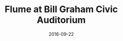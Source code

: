 ---
date: '2016-09-22'
artist: Flume
festival: ''
venue: Bill Graham Civic Auditorium
city: San Francisco
state: CA
country: USA
price: $60.00
solo: 'Yes'
title: Flume at Bill Graham Civic Auditorium
slug: 2016-09-22-flume
cover: ''
genre: ''
category: show
tags:
  - solo show
created: 02/15/2019
artists:
  - Flume
  - Wave Racer
openers:
  - Wave Racer
---